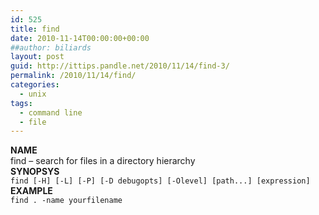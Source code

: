 ```yaml
---
id: 525
title: find
date: 2010-11-14T00:00:00+00:00
##author: biliards
layout: post
guid: http://ittips.pandle.net/2010/11/14/find-3/
permalink: /2010/11/14/find/
categories:
  - unix
tags:
  - command line
  - file
---
```

**NAME**  
find &#8211; search for files in a directory hierarchy  
**SYNOPSYS**  
`find [-H] [-L] [-P] [-D debugopts] [-Olevel] [path...] [expression]`  
**EXAMPLE**  
`find . -name yourfilename`

